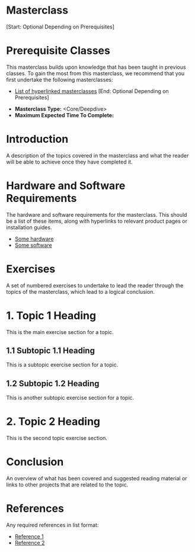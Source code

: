 <Name of Topic> Masterclass
===========================


[Start: Optional Depending on Prerequisites]
# Prerequisite Classes

This masterclass builds upon knowledge that has been taught in previous classes.
To gain the most from this masterclass, we recommend that you first undertake
the following masterclasses:

* [List of hyperlinked masterclasses](https://hyperlinkedmasterclasses)
[End: Optional Depending on Prerequisites]

+ **Masterclass Type:** <Core/Deepdive>
+ **Maximum Expected Time To Complete:** <Time in minutes>

# Introduction

A description of the topics covered in the masterclass and what the reader
will be able to achieve once they have completed it.

# Hardware and Software Requirements

The hardware and software requirements for the masterclass. This should be a
list of these items, along with hyperlinks to relevant product pages or
installation guides.

* [Some hardware](https://somehardware)
* [Some software](https://somesoftware)

# Exercises

A set of numbered exercises to undertake to lead the reader through the topics
of the masterclass, which lead to a logical conclusion.

# 1. Topic 1 Heading

This is the main exercise section for a topic.

## 1.1 Subtopic 1.1 Heading

This is a subtopic exercise section for a topic.

## 1.2 Subtopic 1.2 Heading

This is another subtopic exercise section for a topic.

# 2. Topic 2 Heading

This is the second topic exercise section.

# Conclusion

An overview of what has been covered and suggested reading material or links
to other projects that are related to the topic.

# References

Any required references in list format:

* [Reference 1](https://reference1)
* [Reference 2](https://reference2)
